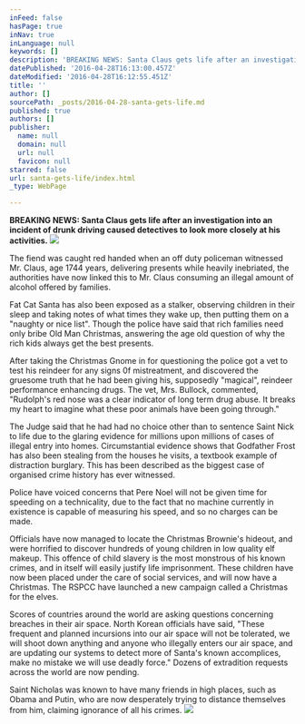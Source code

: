 ```yaml
---
inFeed: false
hasPage: true
inNav: true
inLanguage: null
keywords: []
description: 'BREAKING NEWS: Santa Claus gets life after an investigation into an incident of drunk driving caused detectives to look more closely at his activities.'
datePublished: '2016-04-28T16:13:00.457Z'
dateModified: '2016-04-28T16:12:55.451Z'
title: ''
author: []
sourcePath: _posts/2016-04-28-santa-gets-life.md
published: true
authors: []
publisher:
  name: null
  domain: null
  url: null
  favicon: null
starred: false
url: santa-gets-life/index.html
_type: WebPage

---
```

**BREAKING NEWS: Santa Claus gets life after an investigation into an incident of drunk driving caused detectives to look more closely at his activities.**
![](https://the-grid-user-content.s3-us-west-2.amazonaws.com/0846115d-bf4d-4615-aacc-6f98274ab868.jpg)

The fiend was caught red handed when an off duty policeman witnessed Mr. Claus, age 1744 years, delivering presents while heavily inebriated, the authorities have now linked this to Mr. Claus consuming an illegal amount of alcohol offered by families.

Fat Cat Santa has also been exposed as a stalker, observing children in their sleep and taking notes of what times they wake up, then putting them on a "naughty or nice list". Though the police have said that rich families need only bribe Old Man Christmas, answering the age old question of why the rich kids always get the best presents.

After taking the Christmas Gnome in for questioning the police got a vet to test his reindeer for any signs 0f mistreatment, and discovered the gruesome truth that he had been giving his, supposedly "magical", reindeer performance enhancing drugs. The vet, Mrs. Bullock, commented, "Rudolph's red nose was a clear indicator of long term drug abuse. It breaks my heart to imagine what these poor animals have been going through."

The Judge said that he had had no choice other than to sentence Saint Nick to life due to the glaring evidence for millions upon millions of cases of illegal entry into homes. Circumstantial evidence shows that Godfather Frost has also been stealing from the houses he visits, a textbook example of distraction burglary. This has been described as the biggest case of organised crime history has ever witnessed.

Police have voiced concerns that Pere Noel will not be given time for speeding on a technicality, due to the fact that no machine currently in existence is capable of measuring his speed, and so no charges can be made.

Officials have now managed to locate the Christmas Brownie's hideout, and were horrified to discover hundreds of young children in low quality elf makeup. This offence of child slavery is the most monstrous of his known crimes, and in itself will easily justify life imprisonment. These children have now been placed under the care of social services, and will now have a Christmas. The RSPCC have launched a new campaign called a Christmas for the elves.

Scores of countries around the world are asking questions concerning breaches in their air space. North Korean officials have said, "These frequent and planned incursions into our air space will not be tolerated, we will shoot down anything and anyone who illegally enters our air space, and are updating our systems to detect more of Santa's known accomplices, make no mistake we will use deadly force." Dozens of extradition requests across the world are now pending.

Saint Nicholas was known to have many friends in high places, such as Obama and Putin, who are now desperately trying to distance themselves from him, claiming ignorance of all his crimes.
![](https://the-grid-user-content.s3-us-west-2.amazonaws.com/a47f89c2-a8c1-4183-8e20-fc2fd4054186.jpg)